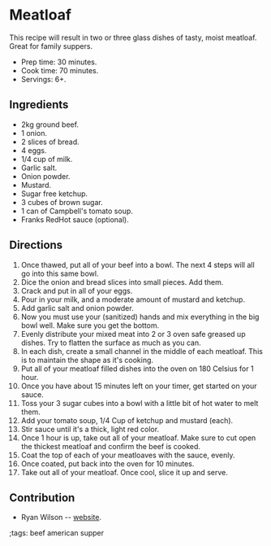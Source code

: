 # Meatloaf

This recipe will result in two or three glass dishes of tasty, moist meatloaf.
Great for family suppers.

- Prep time: 30 minutes.
- Cook time: 70 minutes.
- Servings: 6+.

## Ingredients

- 2kg ground beef.
- 1 onion.
- 2 slices of bread.
- 4 eggs.
- 1/4 cup of milk.
- Garlic salt.
- Onion powder.
- Mustard.
- Sugar free ketchup.
- 3 cubes of brown sugar.
- 1 can of Campbell's tomato soup.
- Franks RedHot sauce (optional).

## Directions

1. Once thawed, put all of your beef into a bowl. The next 4 steps will all go
   into this same bowl.
2. Dice the onion and bread slices into small pieces. Add them.
3. Crack and put in all of your eggs.
4. Pour in your milk, and a moderate amount of mustard and ketchup.
5. Add garlic salt and onion powder.
6. Now you must use your (sanitized) hands and mix everything in the big bowl
   well. Make sure you get the bottom.
7. Evenly distribute your mixed meat into 2 or 3 oven safe greased up dishes.
   Try to flatten the surface as much as you can.
8. In each dish, create a small channel in the middle of each meatloaf. This is
   to maintain the shape as it's cooking.
9. Put all of your meatloaf filled dishes into the oven on 180 Celsius for 1
   hour.
10. Once you have about 15 minutes left on your timer, get started on your
    sauce.
11. Toss your 3 sugar cubes into a bowl with a little bit of hot water to melt
    them.
12. Add your tomato soup, 1/4 Cup of ketchup and mustard (each).
13. Stir sauce until it's a thick, light red color.
14. Once 1 hour is up, take out all of your meatloaf. Make sure to cut open the
    thickest meatloaf and confirm the beef is cooked.
15. Coat the top of each of your meatloaves with the sauce, evenly.
16. Once coated, put back into the oven for 10 minutes.
17. Take out all of your meatloaf. Once cool, slice it up and serve.

## Contribution

- Ryan Wilson -- [website](https://rdwilson.xyz).

;tags: beef american supper
